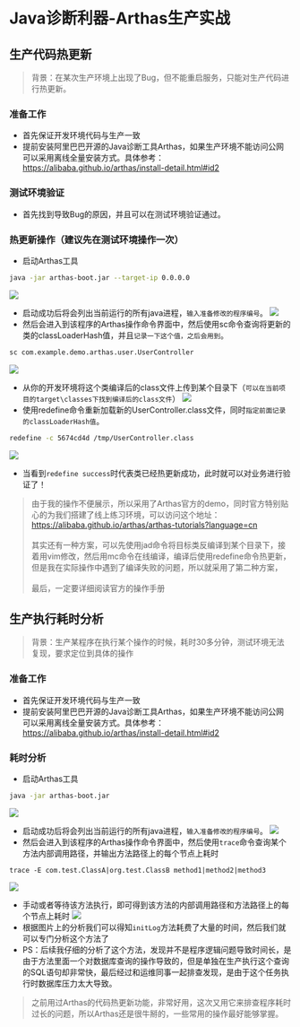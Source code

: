 # Java诊断利器-Arthas生产实战
## 生产代码热更新
> 背景：在某次生产环境上出现了Bug，但不能重启服务，只能对生产代码进行热更新。
### 准备工作
- 首先保证开发环境代码与生产一致
- 提前安装阿里巴巴开源的Java诊断工具Arthas，如果生产环境不能访问公网可以采用离线全量安装方式。具体参考：https://alibaba.github.io/arthas/install-detail.html#id2

### 测试环境验证
- 首先找到导致Bug的原因，并且可以在测试环境验证通过。

### 热更新操作（建议先在测试环境操作一次）
- 启动Arthas工具
```bash
java -jar arthas-boot.jar --target-ip 0.0.0.0
```
![](http://images.intflag.com/arthas01-001.jpg)
- 启动成功后将会列出当前运行的所有java进程，`输入准备修改的程序编号`。
![](http://images.intflag.com/arthas01-002.jpg)
- 然后会进入到该程序的Arthas操作命令界面中，然后使用sc命令查询将更新的类的classLoaderHash值，并且`记录一下这个值，之后会用到`。
```bash
sc com.example.demo.arthas.user.UserController
```
![](http://images.intflag.com/arthas01-003.jpg)
- 从你的开发环境将这个类编译后的class文件上传到某个目录下（`可以在当前项目的target\classes下找到编译后的class文件`）
![](http://images.intflag.com/arthas01-004.jpg)
- 使用redefine命令重新加载新的UserController.class文件，同时`指定前面记录的classLoaderHash值`。
```bash
redefine -c 5674cd4d /tmp/UserController.class
```
![](http://images.intflag.com/arthas01-005.jpg)
- 当看到`redefine success`时代表类已经热更新成功，此时就可以对业务进行验证了！

> 由于我的操作不便展示，所以采用了Arthas官方的demo，同时官方特别贴心的为我们搭建了线上练习环境，可以访问这个地址：https://alibaba.github.io/arthas/arthas-tutorials?language=cn
<br><br>其实还有一种方案，可以先使用jad命令将目标类反编译到某个目录下，接着用vim修改，然后用mc命令在线编译，编译后使用redefine命令热更新，但是我在实际操作中遇到了编译失败的问题，所以就采用了第二种方案，
<br><br>最后，一定要详细阅读官方的操作手册

## 生产执行耗时分析
> 背景：生产某程序在执行某个操作的时候，耗时30多分钟，测试环境无法复现，要求定位到具体的操作

### 准备工作
- 首先保证开发环境代码与生产一致
- 提前安装阿里巴巴开源的Java诊断工具Arthas，如果生产环境不能访问公网可以采用离线全量安装方式。具体参考：https://alibaba.github.io/arthas/install-detail.html#id2

### 耗时分析
 - 启动Arthas工具
 ```bash
java -jar arthas-boot.jar
```
![](http://images.intflag.com/arthas02-001.jpg)

- 启动成功后将会列出当前运行的所有java进程，`输入准备修改的程序编号`。
![](http://images.intflag.com/arthas02-002.jpg)
- 然后会进入到该程序的Arthas操作命令界面中，然后使用`trace`命令查询某个方法内部调用路径，并输出方法路径上的每个节点上耗时
```
trace -E com.test.ClassA|org.test.ClassB method1|method2|method3
```
![](http://images.intflag.com/arthas02-003.jpg)
- 手动或者等待该方法执行，即可得到该方法的内部调用路径和方法路径上的每个节点上耗时
![](http://images.intflag.com/arthas02-004.jpg)
- 根据图片上的分析我们可以得知`initLog`方法耗费了大量的时间，然后我们就可以专门分析这个方法了
- PS：后续我仔细的分析了这个方法，发现并不是程序逻辑问题导致时间长，是由于方法里面一个对数据库查询的操作导致的，但是单独在生产执行这个查询的SQL语句却非常快，最后经过和运维同事一起排查发现，是由于这个任务执行时数据库压力太大导致。 

> 之前用过Arthas的代码热更新功能，非常好用，这次又用它来排查程序耗时过长的问题，所以Arthas还是很牛掰的，一些常用的操作最好能够掌握。
